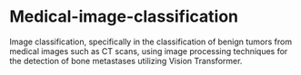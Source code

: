 # Medical-image-classification
Image classification, specifically in the classification of benign tumors from medical images such as CT scans, using image processing techniques for the detection of bone metastases utilizing Vision Transformer.
